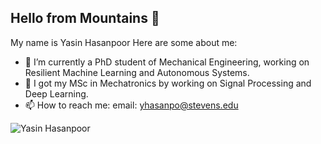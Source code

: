 ## Hello from Mountains 👋

My name is Yasin Hasanpoor
Here are some about me:

- 🔭 I’m currently a PhD student of Mechanical Engineering, working on Resilient Machine Learning and Autonomous Systems.
- 🔭 I got my MSc in Mechatronics by working on Signal Processing and Deep Learning.
- 📫 How to reach me: email: yhasanpo@stevens.edu

<picture>
 <source media="(prefers-color-scheme: dark)" srcset="https://example.com/dark-mode-image.jpg">
 <source media="(prefers-color-scheme: light)" srcset="https://example.com/light-mode-image.jpg">
 <img alt="Yasin Hasanpoor" src="https://example.com/default-image.jpg">
</picture>
